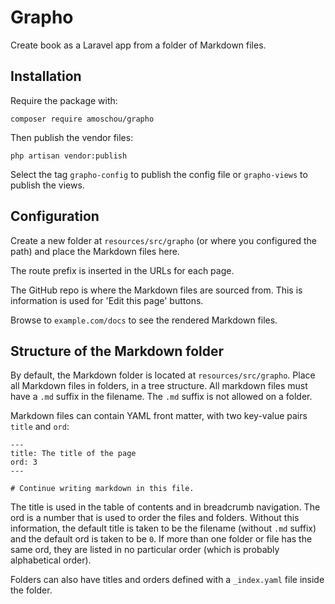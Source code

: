# Grapho

Create book as a Laravel app from a folder of Markdown files.

## Installation

Require the package with:
```
composer require amoschou/grapho
```

Then publish the vendor files:
```
php artisan vendor:publish
```
Select the tag `grapho-config` to publish the config file or `grapho-views` to publish the views.

## Configuration

Create a new folder at `resources/src/grapho` (or where you configured the path) and place the Markdown files here.

The route prefix is inserted in the URLs for each page.

The GitHub repo is where the Markdown files are sourced from. This is information is used for 'Edit this page' buttons.

Browse to `example.com/docs` to see the rendered Markdown files.

## Structure of the Markdown folder

By default, the Markdown folder is located at `resources/src/grapho`. Place all Markdown files in folders, in a tree structure. All markdown files must have a `.md` suffix in the filename. The `.md` suffix is not allowed on a folder.

Markdown files can contain YAML front matter, with two key-value pairs `title` and `ord`:

```
---
title: The title of the page
ord: 3
---

# Continue writing markdown in this file.
```

The title is used in the table of contents and in breadcrumb navigation. The ord is a number that is used to order the files and folders. Without this information, the default title is taken to be the filename (without `.md` suffix) and the default ord is taken to be `0`. If more than one folder or file has the same ord, they are listed in no particular order (which is probably alphabetical order).

Folders can also have titles and orders defined with a `_index.yaml` file inside the folder.